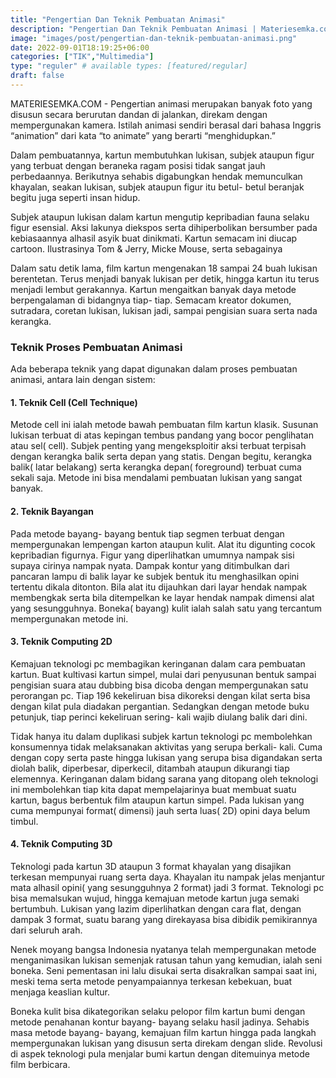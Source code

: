 ```yaml
---
title: "Pengertian Dan Teknik Pembuatan Animasi"
description: "Pengertian Dan Teknik Pembuatan Animasi | Materiesemka.com"
image: "images/post/pengertian-dan-teknik-pembuatan-animasi.png"
date: 2022-09-01T18:19:25+06:00
categories: ["TIK","Multimedia"]
type: "reguler" # available types: [featured/regular]
draft: false
---
```


MATERIESEMKA.COM - Pengertian animasi merupakan banyak foto yang disusun secara berurutan dandan di jalankan, direkam dengan mempergunakan kamera. Istilah animasi sendiri berasal dari bahasa Inggris “animation” dari kata “to animate” yang berarti “menghidupkan.”

Dalam pembuatannya, kartun membutuhkan lukisan, subjek ataupun figur yang terbuat dengan beraneka ragam posisi tidak sangat jauh perbedaannya. Berikutnya sehabis digabungkan hendak memunculkan khayalan, seakan lukisan, subjek ataupun figur itu betul- betul beranjak begitu juga seperti insan hidup.

Subjek ataupun lukisan dalam kartun mengutip kepribadian fauna selaku figur esensial. Aksi lakunya diekspos serta dihiperbolikan bersumber pada kebiasaannya alhasil asyik buat dinikmati. Kartun semacam ini diucap cartoon. Ilustrasinya Tom & Jerry, Micke Mouse, serta sebagainya

Dalam satu detik lama, film kartun mengenakan 18 sampai 24 buah lukisan berentetan. Terus menjadi banyak lukisan per detik, hingga kartun itu terus menjadi lembut gerakannya. Kartun mengaitkan banyak daya metode berpengalaman di bidangnya tiap- tiap. Semacam kreator dokumen, sutradara, coretan lukisan, lukisan jadi, sampai pengisian suara serta nada kerangka. 

### Teknik Proses Pembuatan Animasi

Ada beberapa teknik yang dapat digunakan dalam proses pembuatan animasi, antara lain dengan sistem:

#### 1. Teknik Cell (Cell Technique)

Metode cell ini ialah metode bawah pembuatan film kartun klasik. Susunan lukisan terbuat di atas kepingan tembus pandang yang bocor penglihatan atau sel( cell). Subjek penting yang mengeksploitir aksi terbuat terpisah dengan kerangka balik serta depan yang statis. Dengan begitu, kerangka balik( latar belakang) serta kerangka depan( foreground) terbuat cuma sekali saja. Metode ini bisa mendalami pembuatan lukisan yang sangat banyak.

#### 2. Teknik Bayangan

Pada metode bayang- bayang bentuk tiap segmen terbuat dengan mempergunakan lempengan karton ataupun kulit. Alat itu digunting cocok kepribadian figurnya. Figur yang diperlihatkan umumnya nampak sisi supaya cirinya nampak nyata. Dampak kontur yang ditimbulkan dari pancaran lampu di balik layar ke subjek bentuk itu menghasilkan opini tertentu dikala ditonton. Bila alat itu dijauhkan dari layar hendak nampak membengkak serta bila ditempelkan ke layar hendak nampak dimensi alat yang sesungguhnya. Boneka( bayang) kulit ialah salah satu yang tercantum mempergunakan metode ini.

#### 3. Teknik Computing 2D

Kemajuan teknologi pc membagikan keringanan dalam cara pembuatan kartun. Buat kultivasi kartun simpel, mulai dari penyusunan bentuk sampai pengisian suara atau dubbing bisa dicoba dengan mempergunakan satu perorangan pc. Tiap 196 kekeliruan bisa dikoreksi dengan kilat serta bisa dengan kilat pula diadakan pergantian. Sedangkan dengan metode buku petunjuk, tiap perinci kekeliruan sering- kali wajib diulang balik dari dini.

Tidak hanya itu dalam duplikasi subjek kartun teknologi pc membolehkan konsumennya tidak melaksanakan aktivitas yang serupa berkali- kali. Cuma dengan copy serta paste hingga lukisan yang serupa bisa digandakan serta diolah balik, diperbesar, diperkecil, ditambah ataupun dikurangi tiap elemennya. Keringanan dalam bidang sarana yang ditopang oleh teknologi ini membolehkan tiap kita dapat mempelajarinya buat membuat suatu kartun, bagus berbentuk film ataupun kartun simpel. Pada lukisan yang cuma mempunyai format( dimensi) jauh serta luas( 2D) opini daya belum timbul.

#### 4. Teknik Computing 3D

Teknologi pada kartun 3D ataupun 3 format khayalan yang disajikan terkesan mempunyai ruang serta daya. Khayalan itu nampak jelas menjantur mata alhasil opini( yang sesungguhnya 2 format) jadi 3 format. Teknologi pc bisa memalsukan wujud, hingga kemajuan metode kartun juga semaki bertumbuh. Lukisan yang lazim diperlihatkan dengan cara flat, dengan dampak 3 format, suatu barang yang direkayasa bisa dibidik pemikirannya dari seluruh arah.

Nenek moyang bangsa Indonesia nyatanya telah mempergunakan metode menganimasikan lukisan semenjak ratusan tahun yang kemudian, ialah seni boneka. Seni pementasan ini lalu disukai serta disakralkan sampai saat ini, meski tema serta metode penyampaiannya terkesan kebekuan, buat menjaga keaslian kultur.

Boneka kulit bisa dikategorikan selaku pelopor film kartun bumi dengan metode penahanan kontur bayang- bayang selaku hasil jadinya. Sehabis masa metode bayang- bayang, kemajuan film kartun hingga pada langkah mempergunakan lukisan yang disusun serta direkam dengan slide. Revolusi di aspek teknologi pula menjalar bumi kartun dengan ditemuinya metode film berbicara.